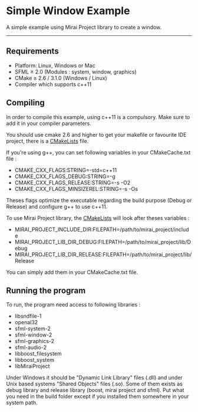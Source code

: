 Simple Window Example
====================

A simple example using Mirai Project library to create a window.

----------

## Requirements

 - Platform: Linux, Windows or Mac
 - SFML ≥ 2.0 (Modules : system, window, graphics)
 - CMake ≥ 2.6 / 3.1.0 (Windows / Linux)
 - Compiler which supports c++11

## Compiling

In order to compile this example, using c++11 is a compulsory.  Make sure to add it in your compiler parameters.

You should use cmake 2.6 and higher to get your makefile or favourite IDE project, there is a [CMakeLists](CMakeLists.txt) file.

If you're using g++, you can set following variables in your CMakeCache.txt file :

- CMAKE_CXX_FLAGS:STRING=-std=c++11
- CMAKE_CXX_FLAGS_DEBUG:STRING=-g
- CMAKE_CXX_FLAGS_RELEASE:STRING=-s -O2
- CMAKE_CXX_FLAGS_MINSIZEREL:STRING=-s -Os

Theses flags optimize the executable regarding the build purpose (Debug or Release) and configure g++ to use c++11.

To use Mirai Project library, the [CMakeLists](CMakeLists.txt) will look after theses variables :

- MIRAI_PROJECT_INCLUDE_DIR:FILEPATH=/path/to/mirai_project/include
- MIRAI_PROJECT_LIB_DIR_DEBUG:FILEPATH=/path/to/mirai_project/lib/Debug
- MIRAI_PROJECT_LIB_DIR_RELEASE:FILEPATH=/path/to/mirai_project/lib/Release

You can simply add them in your CMakeCache.txt file.

## Running the program

To run, the program need access to following libraries : 

- libsndfile-1
- openal32
- sfml-system-2
- sfml-window-2
- sfml-graphics-2
- sfml-audio-2
- libboost_filesystem
- libboost_system
- libMiraiProject

Under Windows it should be "Dynamic Link Library" files (.dll) and under Unix based systems "Shared Objects" files (.so).
Some of them exists as debug library and release library (boost, mirai project and sfml). Put what you need in the build folder except if you installed them somewhere in your system path.


